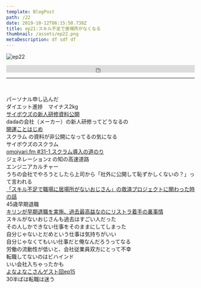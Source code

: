 ```yaml
---  
template: BlogPost  
path: /22
date: 2019-10-12T06:15:50.738Z  
title: ep21:スキル不足で居場所がなくなる
thumbnail: /assets/ep22.png
metaDescription: df sdf df  
---  
```

![ep22](/assets/ep22.png)  
<iframe width="100%" height="20" scrolling="no" frameborder="no" allow="autoplay" src="https://w.soundcloud.com/player/?url=https%3A//api.soundcloud.com/tracks/694623571&amp;color=%23ff5500&amp;inverse=false&amp;auto_play=false&amp;show_user=true"></iframe>
</br>


***


</br>
<p>パーソナル申し込んだ<br>ダイエット進捗　マイナス2kg<br><a rel="noreferrer noopener" aria-label="サイボウズの新人研修資料公開 (新しいタブで開く)" href="https://blog.cybozu.io/entry/2019/09/05/080000" target="_blank">サイボウズの新人研修資料公開</a><br>dadaの会社（メーカー）の新人研修ってどうなるの<br><a rel="noreferrer noopener" aria-label="開運ことはじめ (新しいタブで開く)" href="https://speakerdeck.com/cybozuinsideout/2019-01-orientation" target="_blank">開運ことはじめ</a><br>スクラム の資料が非公開になってるの気になる<br>サイボウズのスクラム<br><a rel="noreferrer noopener" aria-label="omoiyari.fm&nbsp;#31-1 スクラム導入の道のり (新しいタブで開く)" href="https://lean-agile.fm/episode/31-1" target="_blank">omoiyari.fm&nbsp;#31-1 スクラム導入の道のり</a><br>ジェネレーションz の知の高速道路<br>エンジニアカルチャー<br>うちの会社でやろうとしたら上司から「社外に公開して恥ずかしくないの？」って言われる<br><a rel="noreferrer noopener" aria-label="「スキル不足で職場に居場所がないおじさん」の救済プロジェクトに関わった時の話 (新しいタブで開く)" href="https://blog.tinect.jp/?p=62002" target="_blank">「スキル不足で職場に居場所がないおじさん」の救済プロジェクトに関わった時の話</a><br>45歳早期退職<br><a rel="noreferrer noopener" aria-label="キリンが早期退職を実施、過去最高益なのにリストラ着手の裏事情 (新しいタブで開く)" href="https://diamond.jp/articles/-/215955" target="_blank">キリンが早期退職を実施、過去最高益なのにリストラ着手の裏事情</a><br>スキルがないおじさんも過去はすごい人だった<br>その人しかできない仕事をそのままにしてしまった<br>自分じゃないとだめという仕事は気持ちがいい<br>自分じゃなくてもいい仕事だと俺なんだろうってなる<br>労働の流動性が低いと、会社従業員双方にとって不幸<br>転職してないのはビハインド<br>いい会社入ちゃったかも<br><a href="https://jamming.fm/ep15/" target="_blank" rel="noreferrer noopener" aria-label="よなよなこさんゲスト回ep15 (新しいタブで開く)">よなよなこさんゲスト回ep15</a><br>30半ばは転職は迷う</p>
